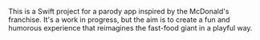 This is a Swift project for a parody app inspired by the McDonald's franchise. It's a work in progress, but the aim is to create a fun and humorous experience that reimagines the fast-food giant in a playful way.

